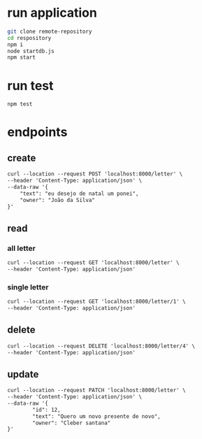 # run application
```sh
git clone remote-repository
cd respository
npm i
node startdb.js
npm start
```

# run test
```sh
npm test
```

# endpoints

## create
```txt
curl --location --request POST 'localhost:8000/letter' \
--header 'Content-Type: application/json' \
--data-raw '{
    "text": "eu desejo de natal um ponei",
    "owner": "João da Silva"
}'
```

## read
### all letter
```txt
curl --location --request GET 'localhost:8000/letter' \
--header 'Content-Type: application/json'
```

### single letter
```txt
curl --location --request GET 'localhost:8000/letter/1' \
--header 'Content-Type: application/json'
```
## delete
```txt
curl --location --request DELETE 'localhost:8000/letter/4' \
--header 'Content-Type: application/json'
```

## update
```txt
curl --location --request PATCH 'localhost:8000/letter' \
--header 'Content-Type: application/json' \
--data-raw '{
        "id": 12,
        "text": "Quero um novo presente de novo",
        "owner": "Cleber santana"
}'
```